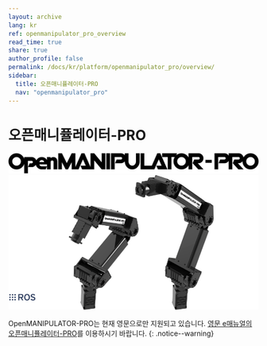 ```yaml
---
layout: archive
lang: kr
ref: openmanipulator_pro_overview
read_time: true
share: true
author_profile: false
permalink: /docs/kr/platform/openmanipulator_pro/overview/
sidebar:
  title: 오픈매니퓰레이터-PRO
  nav: "openmanipulator_pro"
---
```


# 오픈매니퓰레이터-PRO
![](/assets/images/platform/openmanipulator_pro/logo.png)
<img src="/assets/images/platform/openmanipulator_pro/product_img.png" width="1250">


OpenMANIPULATOR-PRO는 현재 영문으로만 지원되고 있습니다. [영문 e매뉴얼의 오픈매니퓰레이터-PRO]를 이용하시기 바랍니다.
{: .notice--warning}

[영문 e매뉴얼의 오픈매니퓰레이터-PRO]: /docs/en/platform/openmanipulator_pro/overview/
